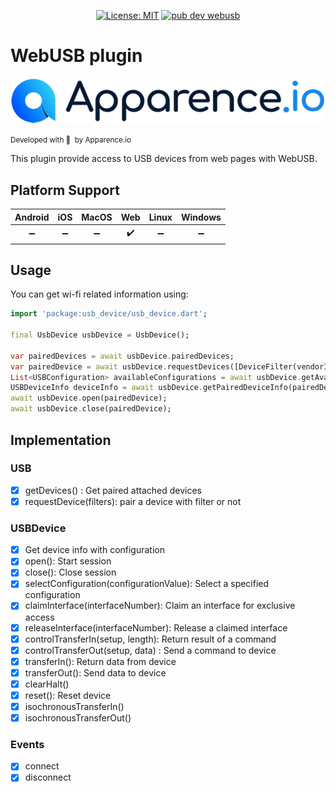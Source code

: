 <p align="center">
<a href="https://opensource.org/licenses/MIT"><img src="https://img.shields.io/badge/license-MIT-purple.svg" alt="License: MIT"></a>
<a href="https://pub.dev/packages/bart"><img src="https://img.shields.io/pub/v/bart" alt="pub dev webusb"></a>
</p>

# **WebUSB plugin** 
<a href="https://en.apparence.io"><img src="https://github.com/Apparence-io/bart/raw/master/.github/img/logo.png" alt="Apparence.io logo"></a>
<p><small>Developed with 💙 &nbsp;by Apparence.io</small></p>

This plugin provide access to USB devices from web pages with WebUSB.

## Platform Support

| Android | iOS | MacOS | Web | Linux | Windows |
| :-----: | :-: | :---: | :-: | :---: | :----: |
|   ➖    | ➖   |  ➖  | ✔️  |  ➖   |   ➖   |


## Usage

You can get wi-fi related information using:

```dart
import 'package:usb_device/usb_device.dart';

final UsbDevice usbDevice = UsbDevice();

var pairedDevices = await usbDevice.pairedDevices;
var pairedDevice = await usbDevice.requestDevices([DeviceFilter(vendorId : 0x00, productId: 0x00)]);
List<USBConfiguration> availableConfigurations = await usbDevice.getAvailableConfigurations(pairedDevice);
USBDeviceInfo deviceInfo = await usbDevice.getPairedDeviceInfo(pairedDevice);
await usbDevice.open(pairedDevice);
await usbDevice.close(pairedDevice);
```

## Implementation

### USB

- [x] getDevices() : Get paired attached devices
- [x] requestDevice(filters): pair a device with filter or not

### USBDevice

- [x] Get device info with configuration
- [x] open(): Start session
- [x] close(): Close session
- [x] selectConfiguration(configurationValue): Select a specified configuration
- [x] claimInterface(interfaceNumber): Claim an interface for exclusive access
- [x] releaseInterface(interfaceNumber): Release a claimed interface
- [x] controlTransferIn(setup, length): Return result of a command
- [x] controlTransferOut(setup, data) : Send a command to device
- [x] transferIn(): Return data from device
- [x] transferOut(): Send data to device
- [x] clearHalt()
- [x] reset(): Reset device
- [x] isochronousTransferIn()
- [x] isochronousTransferOut()

### Events
- [x] connect
- [x] disconnect
